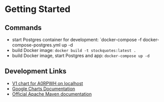 # Getting Started

## Commands
* start Postgres container for development: `docker-compose -f docker-compose-postgres.yml up -d
* build Docker image: `docker build -t stockquotes:latest .`
* build Docker image, start Postgres and app: `docker-compose up -d`

## Development Links
* [V1 chart for A0RPWH on localhost](http://localhost:8080/chart/v1/A0RPWH)
* [Google Charts Documentation](https://developers.google.com/chart/interactive/docs)
* [Official Apache Maven documentation](https://maven.apache.org/guides/index.html)
